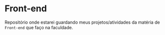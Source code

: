 # Front-end

Repositório onde estarei guardando meus projetos/atividades da matéria de `Front-end` que faço na faculdade.
